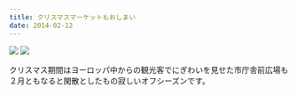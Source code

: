 ```yaml
---
title: クリスマスマーケットもおしまい
date: 2014-02-12
---
```


![](https://img.xar.sh/20897942968_41c1786b74_b.jpg)
![](https://img.xar.sh/21085840565_ae566f6a34_b.jpg)

クリスマス期間はヨーロッパ中からの観光客でにぎわいを見せた市庁舎前広場も２月ともなると閑散としたもの寂しいオフシーズンです。
